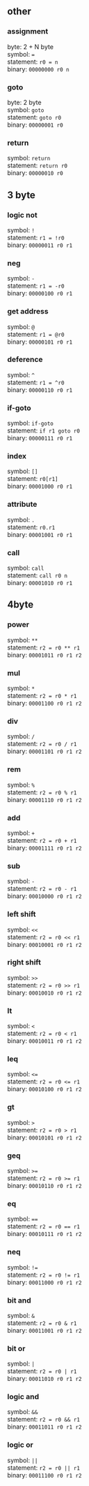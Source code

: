 ## other
### assignment
byte: 2 + N byte  
symbol: `=`  
statement: `r0 = n`  
binary: `00000000 r0 n`
### goto
byte: 2 byte  
symbol: `goto`  
statement: `goto r0`  
binary: `00000001 r0`
### return
symbol: `return`  
statement: `return r0`  
binary: `00000010 r0`
## 3 byte
### logic not
symbol: `!`  
statement: `r1 = !r0`  
binary: `00000011 r0 r1`
### neg
symbol: `-`  
statement: `r1 = -r0`  
binary: `00000100 r0 r1`
### get address
symbol: `@`  
statement: `r1 = @r0`  
binary: `00000101 r0 r1`
### deference
symbol: `^`  
statement: `r1 = ^r0`  
binary: `00000110 r0 r1`
### if-goto
symbol: `if-goto`  
statement: `if r1 goto r0`  
binary: `00000111 r0 r1`
### index
symbol: `[]`  
statement: `r0[r1]`  
binary: `00001000 r0 r1`
### attribute
symbol: `.`  
statement: `r0.r1`  
binary: `00001001 r0 r1`
### call
symbol: `call`  
statement: `call r0 n`  
binary: `00001010 r0 r1`
## 4byte
### power
symbol: `**`  
statement: `r2 = r0 ** r1`  
binary: `00001011 r0 r1 r2`
### mul
symbol: `*`  
statement: `r2 = r0 * r1`  
binary: `00001100 r0 r1 r2`
### div
symbol: `/`  
statement: `r2 = r0 / r1`  
binary: `00001101 r0 r1 r2`
### rem
symbol: `%`  
statement: `r2 = r0 % r1`  
binary: `00001110 r0 r1 r2`
### add
symbol: `+`  
statement: `r2 = r0 + r1`  
binary: `00001111 r0 r1 r2`
### sub
symbol: `-`  
statement: `r2 = r0 - r1`  
binary: `00010000 r0 r1 r2`
### left shift
symbol: `<<`  
statement: `r2 = r0 << r1`  
binary: `00010001 r0 r1 r2`
### right shift
symbol: `>>`  
statement: `r2 = r0 >> r1`  
binary: `00010010 r0 r1 r2`
### lt
symbol: `<`  
statement: `r2 = r0 < r1`  
binary: `00010011 r0 r1 r2`
### leq
symbol: `<=`  
statement: `r2 = r0 <= r1`  
binary: `00010100 r0 r1 r2`
### gt
symbol: `>`  
statement: `r2 = r0 > r1`  
binary: `00010101 r0 r1 r2`
### geq
symbol: `>=`  
statement: `r2 = r0 >= r1`  
binary: `00010110 r0 r1 r2`
### eq
symbol: `==`  
statement: `r2 = r0 == r1`  
binary: `00010111 r0 r1 r2`
### neq
symbol: `!=`  
statement: `r2 = r0 != r1`  
binary: `00011000 r0 r1 r2`
### bit and
symbol: `&`  
statement: `r2 = r0 & r1`  
binary: `00011001 r0 r1 r2`
### bit or
symbol: `|`  
statement: `r2 = r0 | r1`  
binary: `00011010 r0 r1 r2`
### logic and
symbol: `&&`  
statement: `r2 = r0 && r1`  
binary: `00011011 r0 r1 r2`
### logic or
symbol: `||`  
statement: `r2 = r0 || r1`  
binary: `00011100 r0 r1 r2`